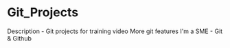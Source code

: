 # Git_Projects
Description - Git projects for training video
More git features
I'm a SME - Git & Github
